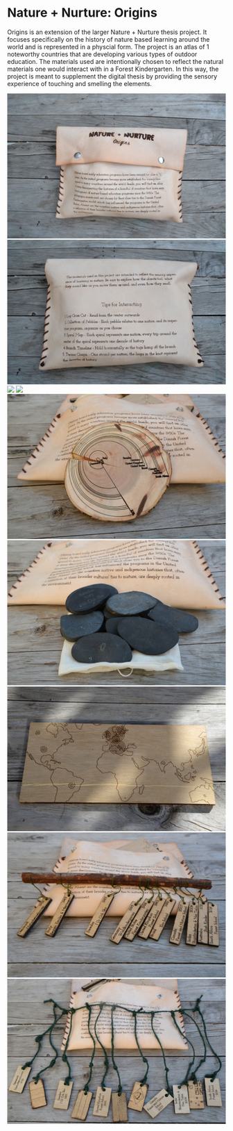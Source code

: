 # Nature + Nurture: Origins

Origins is an extension of the larger Nature + Nurture thesis project. It focuses specifically 
on the history of nature based learning around the world and is represented in a physcial form. 
The project is an atlas of 1 noteworthy countries that are developing various types of outdoor 
education. The materials used are intentionally chosen to reflect the natural materials one would 
interact with in a Forest Kindergarten. In this way, the project is meant to supplement the 
digital thesis by providing the sensory experience of touching  and smelling the elements.

![](pouch_front.jpg)
![](pouch_back.jpg)
![](pouch_open.jpeg)
![](pouch_open_zoom.jpeg)
![](tree_rings.jpg)
![](stones.jpg)
![](map.jpg)
![](branch.jpg)
![](quipu.jpg)
